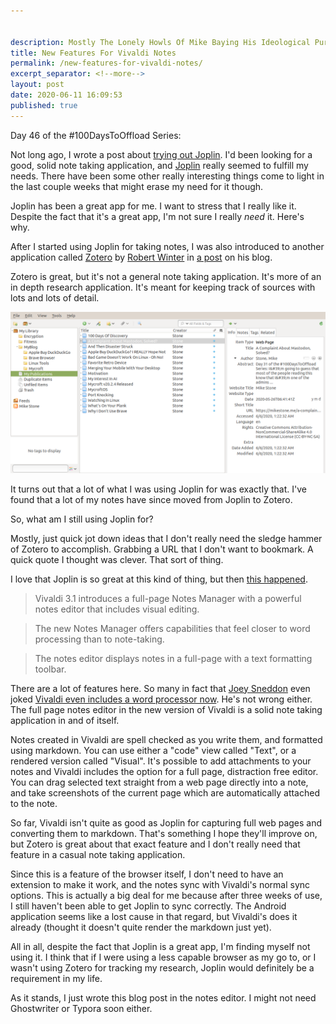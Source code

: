 ```yaml
---


description: Mostly The Lonely Howls Of Mike Baying His Ideological Purity At The Moon
title: New Features For Vivaldi Notes
permalink: /new-features-for-vivaldi-notes/
excerpt_separator: <!--more-->
layout: post
date: 2020-06-11 16:09:53
published: true
---
```


Day 46 of the #100DaysToOffload Series:

Not long ago, I wrote a post about [trying out Joplin](https://mikestone.me/trying-out-joplin). I'd been looking for a good, solid note taking application, and [Joplin](https://joplinapp.org) really seemed to fulfill my needs. There have been some other really interesting things come to light in the last couple weeks that might erase my need for it though.

<!--more-->

Joplin has been a great app for me. I want to stress that I really like it. Despite the fact that it's a great app, I'm not sure I really _need_ it. Here's why.

After I started using Joplin for taking notes, I was also introduced to another application called [Zotero](https://www.zotero.org) by [Robert Winter](https://qoto.org/@rw) in [a post](https://robert.winter.ink/updating-my-plank) on his blog. 

Zotero is great, but it's not a general note taking application. It's more of an in depth research application. It's meant for keeping track of sources with lots and lots of detail. 

![](/assets/images/4u1q3MF.png)

It turns out that a lot of what I was using Joplin for was exactly that. I've found that a lot of my notes have since moved from Joplin to Zotero. 

So, what am I still using Joplin for? 

Mostly, just quick jot down ideas that I don't really need the sledge hammer of Zotero to accomplish. Grabbing a URL that I don't want to bookmark. A quick quote I thought was clever. That sort of thing.

I love that Joplin is so great at this kind of thing, but then [this happened](https://vivaldi.com/whats-new-in-vivaldi-3-1/). 

> Vivaldi 3.1 introduces a full-page Notes Manager with a powerful notes editor that includes visual editing.

> The new Notes Manager offers capabilities that feel closer to word processing than to note-taking.

> The notes editor displays notes in a full-page with a text formatting toolbar.

There are a lot of features here. So many in fact that [Joey Sneddon](https://www.omgubuntu.co.uk/author/d0od) even joked [Vivaldi even includes a word processor now](https://www.omgubuntu.co.uk/2020/06/vivaldi-browser-notes-manager). He's not wrong either. The full page notes editor in the new version of Vivaldi is a solid note taking application in and of itself.

Notes created in Vivaldi are spell checked as you write them, and formatted using markdown. You can use either a "code" view called "Text", or a rendered version called "Visual". It's possible to add attachments to your notes and Vivaldi includes the option for a full page, distraction free editor. You can drag selected text straight from a web page directly into a note, and take screenshots of the current page which are automatically attached to the note.

So far, Vivaldi isn't quite as good as Joplin for capturing full web pages and converting them to markdown. That's something I hope they'll improve on, but Zotero is great about that exact feature and I don't really need that feature in a casual note taking application.

Since this is a feature of the browser itself, I don't need to have an extension to make it work, and the notes sync with Vivaldi's normal sync options. This is actually a big deal for me because after three weeks of use, I still haven't been able to get Joplin to sync correctly. The Android application seems like a lost cause in that regard, but Vivaldi's does it already (thought it doesn't quite render the markdown just yet). 

All in all, despite the fact that Joplin is a great app, I'm finding myself not using it. I think that if I were using a less capable browser as my go to, or I wasn't using Zotero for tracking my research, Joplin would definitely be a requirement in my life. 

As it stands, I just wrote this blog post in the notes editor. I might not need Ghostwriter or Typora soon either.
